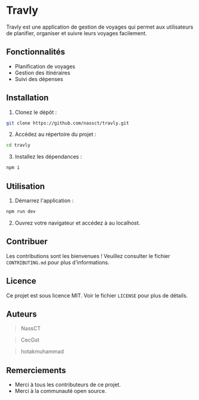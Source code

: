 # Travly

Travly est une application de gestion de voyages qui permet aux utilisateurs de planifier, organiser et suivre leurs voyages facilement.

## Fonctionnalités

- Planification de voyages
- Gestion des itinéraires
- Suivi des dépenses

## Installation

1. Clonez le dépôt :

```bash
git clone https://github.com/nassct/travly.git
```

2. Accédez au répertoire du projet :

```bash
cd travly
```

3. Installez les dépendances :

```bash
npm i
```

## Utilisation

1. Démarrez l'application :

```bash
npm run dev
```

2. Ouvrez votre navigateur et accédez à au localhost.

## Contribuer

Les contributions sont les bienvenues ! Veuillez consulter le fichier `CONTRIBUTING.md` pour plus d'informations.

## Licence

Ce projet est sous licence MIT. Voir le fichier `LICENSE` pour plus de détails.

## Auteurs

> NassCT

> CecGst

> hotakmuhammad

## Remerciements

- Merci à tous les contributeurs de ce projet.
- Merci à la communauté open source.

